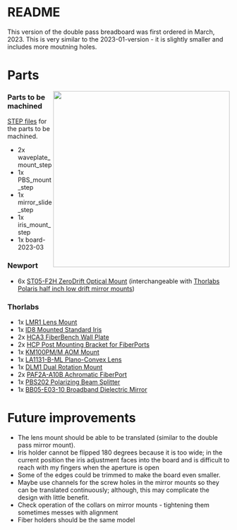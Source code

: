 # README

This version of the double pass breadboard was first ordered in March, 2023.  This is very similar to the 2023-01-version - it is slightly smaller and includes more moutning holes.

# Parts
 <image align="right" img src="2023-03-partially-assembled.jpg" width="400"></image>
### Parts to be machined
[STEP files](https://drive.google.com/drive/folders/1z8gYKQsrM2GSww2NHeTRoyboD5y0jY1v?usp=share_link) for the parts to be machined.

* 2x waveplate_mount_step
* 1x PBS_mount_step
* 1x mirror_slide_step
* 1x iris_mount_step
* 1x board-2023-03


### Newport
* 6x [ST05-F2H ZeroDrift Optical Mount](https://www.newport.com/p/ST05-F2H) (interchangeable with [Thorlabs Polaris half inch low drift mirror mounts](https://www.thorlabs.com/thorproduct.cfm?partnumber=POLARIS-K05C4))

### Thorlabs
* 1x [LMR1 Lens Mount](https://www.thorlabs.com/thorproduct.cfm?partnumber=LMR1#ad-image-0)
* 1x [ID8 Mounted Standard Iris](https://www.thorlabs.com/thorproduct.cfm?partnumber=ID8)
* 2x [HCA3 FiberBench Wall Plate](https://www.thorlabs.com/thorproduct.cfm?partnumber=HCA3)
* 2x [HCP Post Mounting Bracket for FiberPorts](https://www.thorlabs.com/thorproduct.cfm?partnumber=HCP)
* 1x [KM100PM/M AOM Mount](https://www.thorlabs.com/thorproduct.cfm?partnumber=KM100PM/M)
* 1x [LA1131-B-ML Plano-Convex Lens](https://www.thorlabs.com/thorproduct.cfm?partnumber=LA1131-B-ML)
* 1x [DLM1 Dual Rotation Mount](https://www.thorlabs.com/thorproduct.cfm?partnumber=DLM1#ad-image-0)
* 2x [PAF2A-A10B Achromatic FiberPort](https://www.thorlabs.com/thorproduct.cfm?partnumber=PAF2A-A10B)
* 1x [PBS202 Polarizing Beam Splitter](https://www.thorlabs.com/thorproduct.cfm?partnumber=PBS202)
* 1x [BB05-E03-10 Broadband Dielectric Mirror](https://www.thorlabs.com/thorproduct.cfm?partnumber=BB05-E03-10)


# Future improvements

* The lens mount should be able to be translated (similar to the double pass mirror mount).
* Iris holder cannot be flipped 180 degrees because it is too wide; in the current position the iris adjustment faces into the board and is difficult to reach with my fingers when the aperture is open  
* Some of the edges could be trimmed to make the board even smaller.
* Maybe use channels for the screw holes in the mirror mounts so they can be translated continuously; although, this may complicate the design with little benefit.  
* Check operation of the collars on mirror mounts - tightening them sometimes messes with alignment  
* Fiber holders should be the same model
